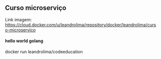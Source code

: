 ## Curso microserviço

Link imagem: https://cloud.docker.com/u/leandrolima/repository/docker/leandrolima/curso-microservico

#### hello world golang
docker run leandrolima/codeeducation
